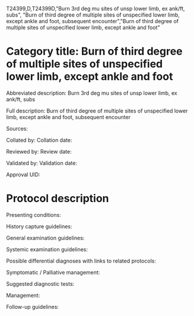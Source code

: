 T24399,D,T24399D,"Burn 3rd deg mu sites of unsp lower limb, ex ank/ft, subs", "Burn of third degree of multiple sites of unspecified lower limb, except ankle and foot, subsequent encounter","Burn of third degree of multiple sites of unspecified lower limb, except ankle and foot"
# Category title: Burn of third degree of multiple sites of unspecified lower limb, except ankle and foot

Abbreviated description: Burn 3rd deg mu sites of unsp lower limb, ex ank/ft, subs

Full description: Burn of third degree of multiple sites of unspecified lower limb, except ankle and foot, subsequent encounter

Sources:

Collated by:
Collation date:

Reviewed by:
Review date:

Validated by:
Validation date:

Approval UID:

# Protocol description

Presenting conditions:

History capture guidelines:

General examination guidelines:

Systemic examination guidelines:

Possible differential diagnoses with links to related protocols:

Symptomatic / Palliative management:

Suggested diagnostic tests:

Management:

Follow-up guidelines:
